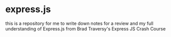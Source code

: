 # express.js

this is a repository for me to write down notes for a review and my full understanding of Express.js from Brad Traversy's Express JS Crash Course